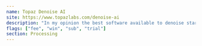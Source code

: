 ```yaml
---
name: Topaz Denoise AI
site: https://www.topazlabs.com/denoise-ai
description: "In my opinion the best software available to denoise star-free images."
flags: ["fee", "win", "sub", "trial"]
section: Processing
---
```

